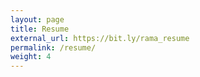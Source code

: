 ```yaml
---
layout: page
title: Resume
external_url: https://bit.ly/rama_resume
permalink: /resume/
weight: 4
---
```

